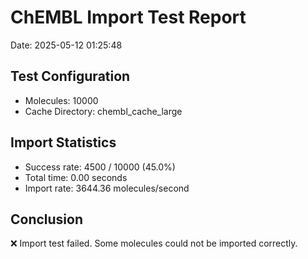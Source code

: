 # ChEMBL Import Test Report

Date: 2025-05-12 01:25:48

## Test Configuration

- Molecules: 10000
- Cache Directory: chembl_cache_large

## Import Statistics

- Success rate: 4500 / 10000 (45.0%)
- Total time: 0.00 seconds
- Import rate: 3644.36 molecules/second

## Conclusion

❌ Import test failed. Some molecules could not be imported correctly.
